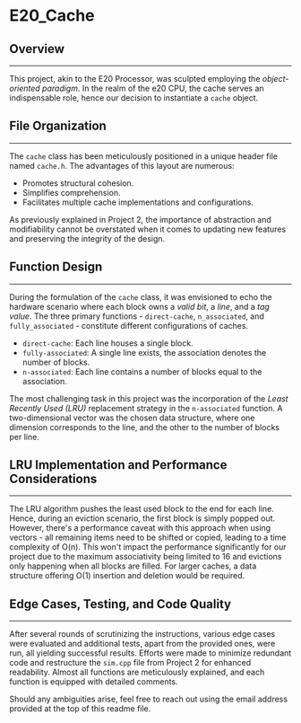 # **E20_Cache**

## **Overview**
___
This project, akin to the E20 Processor, was sculpted employing the _object-oriented paradigm_. In the realm of the e20 CPU, the cache serves an indispensable role, hence our decision to instantiate a `cache` object. 

## **File Organization**
___
The `cache` class has been meticulously positioned in a unique header file named `cache.h`. The advantages of this layout are numerous:

- Promotes structural cohesion.
- Simplifies comprehension.
- Facilitates multiple cache implementations and configurations.

As previously explained in Project 2, the importance of abstraction and modifiability cannot be overstated when it comes to updating new features and preserving the integrity of the design.

## **Function Design**
___
During the formulation of the `cache` class, it was envisioned to echo the hardware scenario where each block owns a _valid bit_, a _line_, and a _tag value_. The three primary functions - `direct-cache`, `n_associated`, and `fully_associated` - constitute different configurations of caches. 

- `direct-cache`: Each line houses a single block.
- `fully-associated`: A single line exists, the association denotes the number of blocks.
- `n-associated`: Each line contains a number of blocks equal to the association.

The most challenging task in this project was the incorporation of the _Least Recently Used (LRU)_ replacement strategy in the `n-associated` function. A two-dimensional vector was the chosen data structure, where one dimension corresponds to the line, and the other to the number of blocks per line. 

## **LRU Implementation and Performance Considerations**
___
The LRU algorithm pushes the least used block to the end for each line. Hence, during an eviction scenario, the first block is simply popped out. However, there's a performance caveat with this approach when using vectors - all remaining items need to be shifted or copied, leading to a time complexity of O(n). This won't impact the performance significantly for our project due to the maximum associativity being limited to 16 and evictions only happening when all blocks are filled. For larger caches, a data structure offering O(1) insertion and deletion would be required.

## **Edge Cases, Testing, and Code Quality**
___
After several rounds of scrutinizing the instructions, various edge cases were evaluated and additional tests, apart from the provided ones, were run, all yielding successful results. Efforts were made to minimize redundant code and restructure the `sim.cpp` file from Project 2 for enhanced readability. Almost all functions are meticulously explained, and each function is equipped with detailed comments.

Should any ambiguities arise, feel free to reach out using the email address provided at the top of this readme file.
